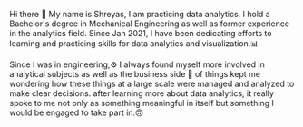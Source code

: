 Hi there 👋 My name is Shreyas, I am practicing data analytics. I hold a Bachelor's degree in Mechanical Engineering as well as former experience in the analytics field. Since Jan 2021, I have been dedicating efforts to learning and practicing skills for data analytics and visualization.📊

Since I was in engineering,⚙ I always found myself more involved in analytical subjects as well as the business side 🏢 of things kept me wondering how these things at a large scale were managed and analyzed to make clear decisions. after learning more about data analytics, it really spoke to me not only as something meaningful in itself but something I would be engaged to take part in.🙃
